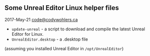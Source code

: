 ## Some Unreal Editor Linux helper files
2017-May-21 code@codywohlers.ca

* `update-unreal` - a script to download and compile the latest Unreal Editor for Linux.
* `UnrealEditor.desktop` - a .desktop file 

(assuming you installed Unreal Editor in `/opt/UnrealEditor`)
